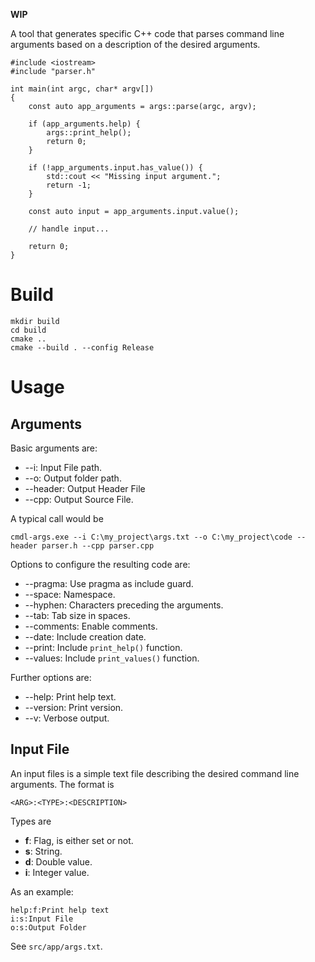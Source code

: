 **WIP**

A tool that generates specific C++ code that parses command line arguments based on a description of the desired arguments.

```
#include <iostream>
#include "parser.h"

int main(int argc, char* argv[])
{
    const auto app_arguments = args::parse(argc, argv);

    if (app_arguments.help) {
        args::print_help();
        return 0;
    }

    if (!app_arguments.input.has_value()) {
        std::cout << "Missing input argument.";
        return -1;
    }

    const auto input = app_arguments.input.value();

    // handle input...

    return 0;
}

```


# Build

```
mkdir build
cd build
cmake ..
cmake --build . --config Release
```

# Usage

## Arguments

Basic arguments are:
- --i: Input File path.
- --o: Output folder path.
- --header: Output Header File
- --cpp: Output Source File.

A typical call would be

```
cmdl-args.exe --i C:\my_project\args.txt --o C:\my_project\code --header parser.h --cpp parser.cpp
```

Options to configure the resulting code are:
- --pragma: Use pragma as include guard.
- --space: Namespace.
- --hyphen: Characters preceding the arguments.
- --tab: Tab size in spaces.
- --comments: Enable comments.
- --date: Include creation date.
- --print: Include ```print_help()``` function.
- --values: Include ```print_values()``` function.


Further options are:
- --help: Print help text.
- --version: Print version.
- --v: Verbose output.


## Input File

An input files is a simple text file describing the desired command line arguments. The format is

```
<ARG>:<TYPE>:<DESCRIPTION>
```

Types are
- **f**: Flag, is either set or not.
- **s**: String.
- **d**: Double value.
- **i**: Integer value.

As an example:

```
help:f:Print help text
i:s:Input File
o:s:Output Folder
```

See ```src/app/args.txt```.


